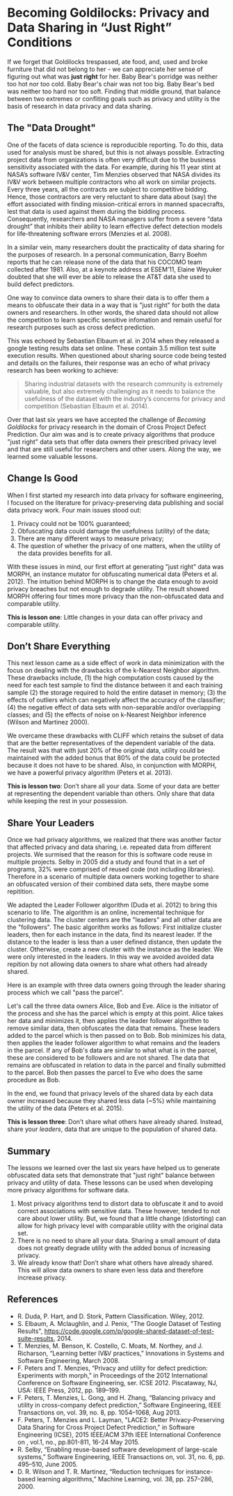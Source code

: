# Becoming Goldilocks: Privacy and Data Sharing in “Just Right” Conditions

If we forget that Goldilocks trespassed, ate food, and, used and broke furniture that did not belong to her - we can appreciate her sense of figuring out what was **just right** for her. Baby Bear's porridge was neither too hot nor too cold. Baby Bear's chair was not too big. Baby Bear's bed was neither too hard nor too soft. Finding that middle ground, that balance between two extremes or confliting goals such as privacy and utility is the basis of research in data privacy and data sharing. 

## The "Data Drought"
One of the facets of data science is reproducible reporting. To do this, data used for analysis must be shared, but this is not always possible. Extracting project data from organizations is often very difficult due to the business sensitivity associated with the data. For example, during his 11 year stint at NASA’s software IV&V center, Tim Menzies observed that NASA divides its IV&V work between multiple contractors who all work on similar projects. Every three years, all the contracts are subject to competitive bidding. Hence, those contractors are very reluctant to share data about (say) the effort associated with finding mission-critical errors in manned spacecrafts, lest that data is used against them during the bidding process. Consequently, researchers and NASA managers suffer from a severe “data drought” that inhibits their ability to learn effective defect detection models for life-threatening software errors (Menzies et al. 2008).

In a similar vein, many researchers doubt the practicality of data sharing for the purposes of research. In a personal communication, Barry Boehm reports that he can release none of the data that his COCOMO team collected after 1981. Also, at a keynote address at ESEM’11, Elaine Weyuker doubted that she will ever be able to release the AT&T data she used to build defect predictors.

One way to convince data owners to share their data is to offer them a means to obfuscate their data in a way that is "just right" for both the data owners and researchers. In other words, the shared data should not allow the competition to learn specific sensitive infomation and remain useful for research purposes such as cross defect prediction.

This was echoed by Sebastian Elbaum et al. in 2014 when they released a google testing results data set online. These contain 3.5 million test suite execution results. When questioned about sharing source code being tested and details on the failures, their response was an echo of what privacy research has been working to achieve:

>Sharing industrial datasets with the research community is extremely valuable, but also extremely challenging as it needs to balance the usefulness of the dataset with the industry’s concerns for privacy and competition (Sebastian Elbaum et al. 2014).

Over that last six years we have accepted the challenge of *Becoming Goldilocks* for privacy research in the domain of Cross Project Defect Prediction. Our aim was and is to create privacy algorithms that produce "just right" data sets that offer data owners their prescribed privacy level and that are still useful for researchers and other users.  Along the way, we learned some valuable lessons.

## Change Is Good
When I first started my research into data privacy for software engineering, I focused on the literature for privacy-preserving data publishing and social data privacy work. Four main issues stood out:

1. Privacy could not be 100% guaranteed;
2. Obfuscating data could damage the usefulness (utility) of the data;
3. There are many different ways to measure privacy;
4. The question of whether the privacy of one matters, when the utility of the data provides benefits for all.

With these issues in mind, our first effort at generating "just right" data was MORPH, an instance mutator for obfuscating numerical data (Peters et al. 2012). The intuition behind MORPH is to change the data enough to avoid privacy breaches but not enough to degrade utility. The result  showed MORPH offering four times more privacy than the non-obfuscated data and comparable utility.

**This is lesson one**: Little changes in your data can offer privacy and comparable utility. 

## Don’t Share Everything
This next lesson came as a side effect of work in data minimization with the focus on dealing with the drawbacks of the k-Nearest Neighbor algorithm. These drawbacks include, (1) the high computation costs caused by the need for each test sample to find the distance between it and each training sample (2) the storage required to hold the entire dataset in memory; (3) the effects of outliers which can negatively affect the accuracy of the classifier; (4) the negative effect of data sets with non-separable and/or overlapping classes; and (5) the effects of noise on k-Nearest Neighbor inference (Wilson and Martinez 2000). 

We overcame these drawbacks with CLIFF which retains the subset of data that are the better representatives of the dependent variable of the data. The result was that with just 20% of the original data, utility could be maintained with the added bonus that 80% of the data could be protected because it does not have to be shared. Also, in conjunction with MORPH, we have a powerful privacy algorithm (Peters et al. 2013). 

**This is lesson two**: Don’t share all your data. Some of your data are better at representing the dependent variable than others. Only share that data while keeping the rest in your possession. 

## Share Your Leaders
Once we had privacy algorithms, we realized that there was another factor that affected privacy and data sharing, i.e. repeated data from different projects. We surmised that the reason for this is software code reuse in multiple projects. Selby in 2005 did a study and found that in a set of programs, 32% were comprised of reused code (not including libraries). Therefore in a scenario of multiple data owners working together to share an obfuscated version of their combined data sets, there maybe some repitition. 

We adapted the Leader Follower algorithm (Duda et al. 2012) to bring this scenario to life. The algorithm is an online, incremental technique for clustering data. The cluster centers are the "leaders" and all other data are the "followers". The basic algorithm works as follows: First initialize cluster leaders, then for each instance in the data, find its nearest leader. If the distance to the leader is less than a user defined distance, then update the cluster. Otherwise, create a new cluster with the instance as the leader. We were only interested in the leaders. In this way we avoided avoided data repition by not allowing data owners to share what others had already shared. 

Here is an example with three data owners going through the leader sharing process which we call "pass the parcel". 

Let's call the three data owners Alice, Bob and Eve. Alice is the initiator of the process and she has the parcel which is empty at this point. Alice takes her data and minimizes it, then applies the leader follower algorithm to remove similar data, then obfuscates the data that remains. These leaders added to the parcel which is then passed on to Bob. Bob minimizes his data, then applies the leader follower algorithm to what remains and the leaders in the parcel. If any of Bob's data are similar to what what is in the parcel, these are considered to be followers and are not shared. The data that remains are obfuscated in relation to data in the parcel and finally submitted to the parcel. Bob then passes the parcel to Eve who does the same procedure as Bob. 

In the end, we found that privacy levels of the shared data by each data owner increased because they shared less data (~5%) while maintaining the utility of the data (Peters et al. 2015). 

**This is lesson three**: Don’t share what others have already shared. Instead, share your *leaders*, data that are unique to the population of shared data.
		 	 	 		
## Summary
The lessons we learned over the last six years have helped us to generate obfuscated data sets that demonstrate that "just right" balance between privacy and utility of data. These lessons can be used when developing more privacy algorithms for software data. 

1. Most privacy algorithms tend to distort data to obfuscate it and to avoid correct associations with sensitive data. These however, tended to not care about lower utility. But, we found that a little change (distorting) can allow for high privacy level with comparable utility with the original data set.
2. There is no need to share all your data. Sharing a small amount of data does not greatly degrade utility with the added bonus of increasing privacy. 			
3. We already know that! Don’t share what others have already shared. This will allow data owners to share even less data and therefore increase privacy.

## References 
* R. Duda, P. Hart, and D. Stork, Pattern Classification. Wiley, 2012.
* S. Elbaum, A. Mclaughlin, and J. Penix, "The Google Dataset of Testing Results", https://code.google.com/p/google-shared-dataset-of-test-suite-results, 2014.
* T. Menzies, M. Benson, K. Costello, C. Moats, M. Northey, and J. Richarson, “Learning better IV&V practices,” Innovations in Systems and Software Engineering, March 2008.
*  F. Peters and T. Menzies, “Privacy and utility for defect prediction: Experiments with morph,” in Proceedings of the 2012 International Conference on Software Engineering, ser. ICSE 2012. Piscataway, NJ, USA: IEEE Press, 2012, pp. 189–199.
*   F. Peters, T. Menzies, L. Gong, and H. Zhang, “Balancing privacy and utility in cross-company defect prediction,” Software Engineering, IEEE Transactions on, vol. 39, no. 8, pp. 1054–1068, Aug 2013.
* F. Peters, T. Menzies and L. Layman, "LACE2: Better Privacy-Preserving Data Sharing for Cross Project Defect Prediction," in Software Engineering (ICSE), 2015 IEEE/ACM 37th IEEE International Conference on , vol.1, no., pp.801-811, 16-24 May 2015.
* R. Selby, “Enabling reuse-based software development of large-scale systems,” Software Engineering, IEEE Transactions on, vol. 31, no. 6, pp. 495–510, June 2005.
* D. R. Wilson and T. R. Martinez, “Reduction techniques for instance-based learning algorithms,” Machine Learning, vol. 38, pp. 257–286, 2000.
